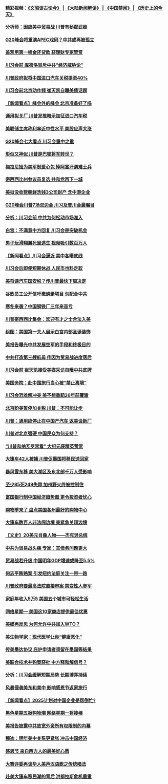 #### 精彩视频：[《文昭谈古论今》](https://github.com/gfw-breaker/wenzhao/blob/master/README.md?t=11291231) | [《大陆新闻解读》](https://github.com/gfw-breaker/ntdtv-comedy/blob/master/README.md?t=11291231) | [《中国禁闻》](https://github.com/gfw-breaker/ntdtv-news/blob/master/README.md?t=11291231) | [《历史上的今天》](https://github.com/gfw-breaker/today-in-history/blob/master/README.md?t=11291231) 

#### [分析师：因应美中贸易战 川普有秘密武器](../pages/nsc412/n10880651.md?t=11291231) 

#### [G20峰会将重演APEC戏码？中共或再被孤立](../pages/nsc412/n10880029.md?t=11291231) 

#### [盖茨用第一桶金还贷款 获理财专家赞赏](../pages/nsc412/n10880114.md?t=11291231) 

#### [川习会前 库德洛驳斥中共“经济威胁论”](../pages/nsc412/n10879935.md?t=11291231) 

#### [川普政府拟将中国进口汽车关税提至40%](../pages/nsc412/n10880075.md?t=11291231) 

#### [川习会前北京动作频 崔天凯自曝美债话题](../pages/nsc412/n10879830.md?t=11291231) 

#### [【新闻看点】峰会外的峰会 北京准备好了吗](../pages/nsc412/n10879703.md?t=11291231) 

#### [通用拟关厂 川普发推暗示加征进口汽车税](../pages/nsc412/n10879747.md?t=11291231) 

#### [美联储主席称利率近中性水平 美股应声大涨](../pages/nsc412/n10879709.md?t=11291231) 

#### [G20峰会七大看点 川习会重中之重](../pages/nsc412/n10879611.md?t=11291231) 

#### [形似又神似 川普是巴顿将军转世？](../pages/nsc412/n8850209.md?t=11291231) 

#### [梅拉尼娅为美军制爱心包 悼阿富汗遇难士兵](../pages/nsc412/n10879090.md?t=11291231) 

#### [密西西比州参议员复选 共和党再下一城](../pages/nsc412/n10878712.md?t=11291231) 

#### [美拟没收帮朝鲜洗钱3公司财产 含中港企业](../pages/nsc412/n10878223.md?t=11291231) 

#### [G20峰会川普7场双边会 川习及普川会最瞩目](../pages/nsc412/n10877729.md?t=11291231) 

#### [分析：川习会前 中共为何松动市场准入](../pages/nsc412/n10877536.md?t=11291231) 

#### [白宫：不满意中方回复 川习会是突破机会](../pages/nsc412/n10877725.md?t=11291231) 

#### [男子玩滑翔翼死里逃生 视频吸引数百万人](../pages/nsc412/n10877704.md?t=11291231) 

#### [【新闻看点】川习会逼近 美中各曝底线](../pages/nsc412/n10877611.md?t=11291231) 

#### [川习会后即便短期休战 人民币也料走软](../pages/nsc412/n10877505.md?t=11291231) 

#### [美将课汽车国安税？传川普最快下周决定](../pages/nsc412/n10877485.md?t=11291231) 

#### [谷歌员工公开信吁撤蜻蜓项目 勿配合中共](../pages/nsc412/n10877407.md?t=11291231) 

#### [寒冬来袭？中国钢铁厂三年来首亏](../pages/nsc412/n10877369.md?t=11291231) 

#### [川普密西西比集会：欢迎有才之士合法入美](../pages/nsc412/n10877175.md?t=11291231) 

#### [组图：美国第一夫人展示白宫内部圣诞装饰](../pages/nsc412/n10876715.md?t=11291231) 

#### [美报告曝光中共发展空军的手段和终极目的](../pages/nsc412/n10875744.md?t=11291231) 

#### [中共打造第三艘航母 传因为贸易战进度落后](../pages/nsc412/n10876549.md?t=11291231) 

#### [川习会前 崔天凯接受美媒采访自曝中共底牌](../pages/nsc412/n10875588.md?t=11291231) 

#### [美国务院：赴中国旅行当心被“禁止离境”](../pages/nsc412/n10875955.md?t=11291231) 

#### [川习会恐难解冲突 美不想重蹈26年前覆辙](../pages/nsc412/n10875981.md?t=11291231) 

#### [北京盼美暂停加关税 川普：不可能让步](../pages/nsc412/n10875808.md?t=11291231) 

#### [川普：通用应停止在中国产汽车 返美设新厂](../pages/nsc412/n10875814.md?t=11291231) 

#### [川普对北京强硬 中国民众为何支持？](../pages/nsc412/n10875303.md?t=11291231) 

#### [“川普和纳瓦罗常看” 大纪元获精英赞赏](../pages/nsc412/n10874031.md?t=11291231) 

#### [大篷车42人被捕 川普促墨国将移民送回家](../pages/nsc412/n10875540.md?t=11291231) 

#### [暴风雪东移 美大湖区及东北部千万人受影响](../pages/nsc412/n10875370.md?t=11291231) 

#### [至少85死249失踪 加州野火终被控制住](../pages/nsc412/n10874488.md?t=11291231) 

#### [富国银行制中国经济趋势图 更令投资者忧心](../pages/nsc412/n10874182.md?t=11291231) 

#### [购物季来了 盘点美国各州最好的购物中心](../pages/nsc412/n10869918.md?t=11291231) 

#### [大篷车数百人非法闯边境 美紧急关闭边境](../pages/nsc412/n10873849.md?t=11291231) 

#### [【文史】20美元肖像人物——杰克逊总统](../pages/nsc412/n4606292.md?t=11291231) 

#### [中共为贸易战头痛 专家：其债务问题更大](../pages/nsc412/n10873720.md?t=11291231) 

#### [贸易战若升级 中国明年GDP增速或降至5.5%](../pages/nsc412/n10873758.md?t=11291231) 

#### [何志平贿赂案 引发纽约法庭关注一带一路](../pages/nsc412/n10873540.md?t=11291231) 

#### [川普政府要最高法院直接审案 禁变性人参军](../pages/nsc412/n10873508.md?t=11291231) 

#### [家庭年收入5万5  美国五个城市可轻松生活](../pages/nsc412/n10872685.md?t=11291231) 

#### [网络星期一 美国这10家商店提供最佳优惠](../pages/nsc412/n10873156.md?t=11291231) 

#### [美媒再反思 为何允许中共加入WTO？](../pages/nsc412/n10872958.md?t=11291231) 

#### [美生物学家：现代医学让你“健康恶化”](../pages/nsc412/n10872870.md?t=11291231) 

#### [传美墨达协议 庇护申请者须留在墨国等结果](../pages/nsc412/n10872961.md?t=11291231) 

#### [美联合技术并购案获批 中方释和解信号？](../pages/nsc412/n10872855.md?t=11291231) 

#### [分析：川习会缓解短期局势 长期博弈持续](../pages/nsc412/n10872672.md?t=11291231) 

#### [风暴侵袭美东和美中 影响感恩节返家旅行](../pages/nsc412/n10872796.md?t=11291231) 

#### [【新闻看点】2025计划对中国企业是帮倒忙?](../pages/nsc412/n10872729.md?t=11291231) 

#### [黑色星期五掀购物潮 网络星期一将接棒](../pages/nsc412/n10872640.md?t=11291231) 

#### [美报告披露中共放宽外资所有权限制的内幕](../pages/nsc412/n10872255.md?t=11291231) 

#### [穆迪：明年美中关系更紧张 冲击中国经济](../pages/nsc412/n10872456.md?t=11291231) 

#### [感恩节 来自西方人的最美好心愿](../pages/nsc412/n10871477.md?t=11291231) 

#### [大赛评委再谈华人美声汉语歌之传统唱法](../pages/nsc412/n10871818.md?t=11291231) 

#### [赴美大篷车移民潮的背后 洪都拉斯危机重重](../pages/nsc412/n10871641.md?t=11291231) 

